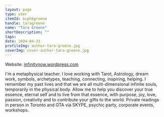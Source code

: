 ```yaml
---
layout: page
type: user
itemId: bcphbgreene
handle: taragreene
name: "Tara Greene"
shortDescription: ""
tags:
date: 2024-04-21
profileImg: author-tara-greene.jpg
coverImg: cover-author-tara-greene.jpg
---
```


Website: [infinitynow.wordpress.com](https://infinitynow.wordpress.com/)

I'm a metaphysical teacher. I love working with Tarot, Astrology, dream work, symbols, archetypes, teaching, connecting, inspiring, helping.
I remember my past lives and that we are all multi-dimensional infinite souls, temporarily in the physical body. Allow me to help you discover your true essence, eternal self and to live from that essence, with purpose, joy, love, passion, creativity and to contribute your gifts to the world.
Private readings in person in Toronto and GTA via SKYPE, psychic party, corporate events, workshops.
